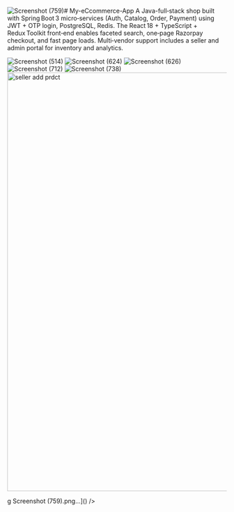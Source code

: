 ![Screenshot (759)](https://github.com/user-attachments/assets/c4f49b49-01a1-42d8-87b2-92ff529dcc17)# My-eCcommerce-App
A  Java-full‑stack shop built with Spring Boot 3 micro‑services (Auth, Catalog, Order, Payment) using JWT + OTP login, PostgreSQL, Redis. The React 18 + TypeScript + Redux Toolkit front‑end enables faceted search, one‑page Razorpay checkout, and fast page loads. Multi‑vendor support includes a seller and admin portal for inventory and analytics.



![Screenshot (514)](https://github.com/user-attachments/assets/d7894a78-2852-42c9-bb94-b0b8dd767163)
![Screenshot (624)](https://github.com/user-attachments/assets/9d0e324a-bfad-4755-aaf8-489b387c2100)
![Screenshot (626)](https://github.com/user-attachments/assets/12975852-3e9f-4158-bdec-39806cf25ce4)
![Screenshot (712)](https://github.com/user-attachments/assets/79fe9e63-1425-4cc7-9a9a-06e97b86b70e)
![Screenshot (738)](https://github.com/user-attachments/assets/f6f6ff92-742e-4b14-a385-a51e7785c9e9)
<img width="959" alt="seller add prdct" src="https://github.com/user-attachments/assets/29730f6b-1d59-4af1-977a-02524430ea12" />

g Screenshot (759).png…]()
/>
